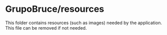 # GrupoBruce/resources

This folder contains resources (such as images) needed by the application. This file can
be removed if not needed.
